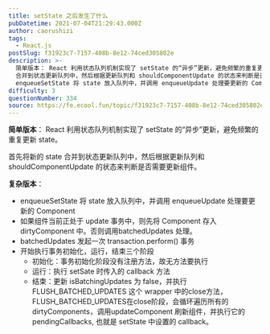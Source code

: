 ```yaml
---
title: setState 之后发生了什么
pubDatetime: 2021-07-04T21:29:43.000Z
author: caorushizi
tags:
  - React.js
postSlug: f31923c7-7157-408b-8e12-74ced305802e
description: >-
  简单版本： React 利用状态队列机制实现了 setState 的“异步”更新，避免频繁的重复更新 state。 首先将新的 state
  合并到状态更新队列中，然后根据更新队列和 shouldComponentUpdate 的状态来判断是否需要更新组件。 复杂版本：
  enqueueSetState 将 state 放入队列中，并调用 enqueueUpdate 处理要更新的 Component
difficulty: 3
questionNumber: 334
source: https://fe.ecool.fun/topic/f31923c7-7157-408b-8e12-74ced305802e
---
```


**简单版本**： React 利用状态队列机制实现了 setState 的“异步”更新，避免频繁的重复更新 state。

首先将新的 state 合并到状态更新队列中，然后根据更新队列和 shouldComponentUpdate 的状态来判断是否需要更新组件。

**复杂版本**：

- enqueueSetState 将 state 放入队列中，并调用 enqueueUpdate 处理要更新的 Component
- 如果组件当前正处于 update 事务中，则先将 Component 存入 dirtyComponent 中。否则调用batchedUpdates 处理。
- batchedUpdates 发起一次 transaction.perform() 事务
- 开始执行事务初始化，运行，结束三个阶段
  - 初始化：事务初始化阶段没有注册方法，故无方法要执行
  - 运行：执行 setSate 时传入的 callback 方法
  - 结束：更新 isBatchingUpdates 为 false，并执行 FLUSH_BATCHED_UPDATES 这个 wrapper 中的close方法，FLUSH_BATCHED_UPDATES在close阶段，会循环遍历所有的 dirtyComponents，调用updateComponent 刷新组件，并执行它的 pendingCallbacks, 也就是 setState 中设置的 callback。
